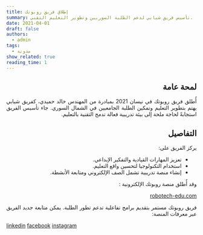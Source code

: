 ```yaml
---
title: إطلاق فريق روبوتك
summary: تأسيس فريق شبابي لدعم الطلبة السوريين وتطوير التعليم التقني.
date: 2021-04-01
draft: false
authors: 
  - admin
tags:
  - مدونة
show_related: true
reading_time: 1
---
```

<div dir="rtl" style="text-align: justify;">

## لمحة عامة

أُطلق فريق روبوتك في نيسان 2021 بمبادرة من المهندس خالد حميدي، كفريق شبابي يهتم بتطوير التعليم وتمكين الطلبة الجامعيين في الشمال السوري. جاء تأسيس الفريق استجابةً لحاجة ملحة إلى بيئة تدريبية فعالة تدمج التقنية بالتعليم.

## التفاصيل

يركز الفريق على:

- تعزيز المهارات القيادية والتفكير الإبداعي.
- استخدام التكنولوجيا لتحسين واقع التعليم.
- إنشاء منصة تدريبية تشمل الصف الإلكتروني ومتابعة الأنشطة.

وقد أُطلق منصة روبوتك الإلكترونية :

[robotech-edu.com](http://robotech-edu.com/)


فريق روبوتك مستمر بتقديم برامج تفاعلية تدعم تطور الطلبة. يمكن متابعة جديد الفريق عبر معرفات المنصة:
</div>


[linkedin](https://www.linkedin.com/company/robotech-team)
[facebook](https://www.facebook.com/ar.robotech)
[instagram](https://www.instagram.com/ar.robotech)

